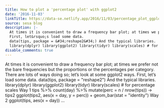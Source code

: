 ```yaml
---
title: How to plot a 'percentage plot' with ggplot2
date: '2016-11-03'
linkTitle: https://data-se.netlify.app/2016/11/03/percentage_plot_ggplot2_v2/
source: sesa blog
description: |-
  At times it is convenient to draw a frequency bar plot; at times we prefer not the bare frequencies but the proportions or the percentages per category. There are lots of ways doing so; let&rsquo;s look at some ggplot2 ways.
  First, let&rsquo;s load some data.
  data(tips, package = &#34;reshape2&#34;) And the typical libraries.
  library(dplyr) library(ggplot2) library(tidyr) library(scales) # for percentage scales Way 1 tips %&gt;% count(day) %&gt;% mutate(perc = n / nrow(tips)) -&gt; tips2 ggplot(tips2, aes(x = day, y = perc)) + geom_bar(stat = &#34;identity&#34;) Way 2 ggplot(tips, aes(x = day))  ...
disable_comments: true
---
```

At times it is convenient to draw a frequency bar plot; at times we prefer not the bare frequencies but the proportions or the percentages per category. There are lots of ways doing so; let&rsquo;s look at some ggplot2 ways.
First, let&rsquo;s load some data.
data(tips, package = &#34;reshape2&#34;) And the typical libraries.
library(dplyr) library(ggplot2) library(tidyr) library(scales) # for percentage scales Way 1 tips %&gt;% count(day) %&gt;% mutate(perc = n / nrow(tips)) -&gt; tips2 ggplot(tips2, aes(x = day, y = perc)) + geom_bar(stat = &#34;identity&#34;) Way 2 ggplot(tips, aes(x = day))  ...